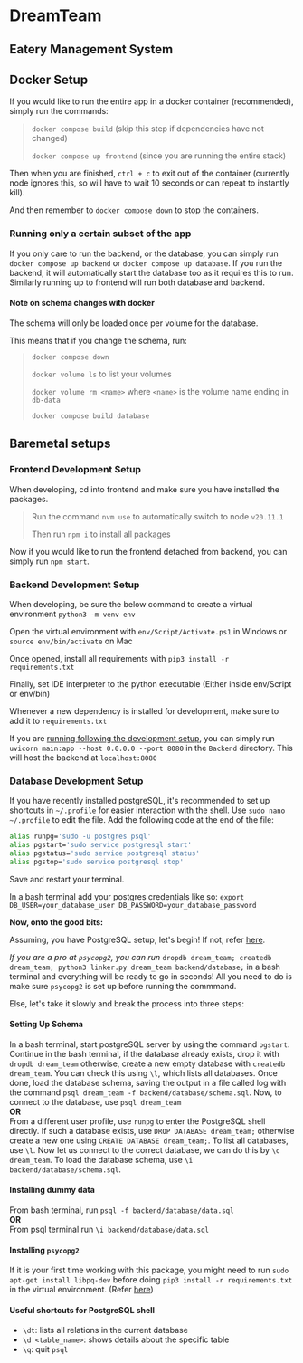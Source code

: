 # DreamTeam

## Eatery Management System

## Docker Setup

If you would like to run the entire app in a docker container (recommended), simply run the commands:

> `docker compose build` (skip this step if dependencies have not changed)
>
> `docker compose up frontend` (since you are running the entire stack)

Then when you are finished, `ctrl + c` to exit out of the container (currently node ignores this, so will have to wait 10 seconds or can repeat to instantly kill).

And then remember to `docker compose down` to stop the containers.

### Running only a certain subset of the app

If you only care to run the backend, or the database, you can simply run `docker compose up backend` or `docker compose up database`. If you run the backend, it will automatically start the database too as it requires this to run. Similarly running up to frontend will run both database and backend.

#### Note on schema changes with docker

The schema will only be loaded once per volume for the database.

This means that if you change the schema, run:

> `docker compose down`
>
> `docker volume ls` to list your volumes
>
> `docker volume rm <name>` where `<name>` is the volume name ending in `db-data`
>
> `docker compose build database`

## Baremetal setups

### Frontend Development Setup

When developing, cd into frontend and make sure you have installed the packages.

> Run the command `nvm use` to automatically switch to node `v20.11.1`
>
> Then run `npm i` to install all packages

Now if you would like to run the frontend detached from backend, you can simply run `npm start`.

### Backend Development Setup

When developing, be sure the below command to create a virtual environment
`python3 -m venv env`

Open the virtual environment with `env/Script/Activate.ps1` in Windows or `source env/bin/activate` on Mac

Once opened, install all requirements with `pip3 install -r requirements.txt`

Finally, set IDE interpreter to the python executable (Either inside env/Script or env/bin)

Whenever a new dependency is installed for development, make sure to add it to `requirements.txt`

If you are <ins>running following the development setup</ins>, you can simply run `uvicorn main:app --host 0.0.0.0 --port 8080` in the `Backend` directory. This will host the backend at `localhost:8080`

### Database Development Setup

If you have recently installed postgreSQL, it's recommended to set up shortcuts in `~/.profile` for easier interaction with the shell. Use `sudo nano ~/.profile` to edit the file. Add the following code at the end of the file:

```bash
alias runpg='sudo -u postgres psql'
alias pgstart='sudo service postgresql start'
alias pgstatus='sudo service postgresql status'
alias pgstop='sudo service postgresql stop'
```

Save and restart your terminal.

In a bash terminal add your postgres credentials like so: `export DB_USER=your_database_user DB_PASSWORD=your_database_password`

**Now, onto the good bits:**

Assuming, you have PostgreSQL setup, let's begin! If not, refer [here](https://www.postgresql.org/download/).

*If you are a pro at `psycopg2`, you can run* `dropdb dream_team; createdb dream_team; python3 linker.py dream_team backend/database;` in a bash terminal and everything will be ready to go in seconds! All you need to do is make sure `psycopg2` is set up before running the commmand.

Else, let's take it slowly and break the process into three steps:

#### Setting Up Schema

In a bash terminal, start postgreSQL server by using the command `pgstart`. Continue in the bash terminal, if the database already exists, drop it with `dropdb dream_team` otherwise, create a new empty database with `createdb dream_team`. You can check this using `\l`, which lists all databases. Once done, load the database schema, saving the output in a file called log with the command `psql dream_team -f backend/database/schema.sql`. Now, to connect to the database, use `psql dream_team` \
**OR**\
From a different user profile, use `runpg` to enter the PostgreSQL shell directly. If such a database exists, use `DROP DATABASE dream_team;` otherwise create a new one using `CREATE DATABASE dream_team;`. To list all databases, use `\l`. Now let us connect to the correct database, we can do this by `\c dream_team`. To load the database schema, use `\i backend/database/schema.sql`.

#### Installing dummy data

From bash terminal, run `psql -f backend/database/data.sql` \
**OR** \
From psql terminal run `\i backend/database/data.sql`

#### Installing `psycopg2`

If it is your first time working with this package, you might need to run `sudo apt-get install libpq-dev` before doing `pip3 install -r requirements.txt` in the virtual environment. (Refer [here](#backend-development-setup))

#### Useful shortcuts for PostgreSQL shell

* `\dt`: lists all relations in the current database
* `\d <table_name>`: shows details about the specific table
* `\q`: quit `psql`
  
